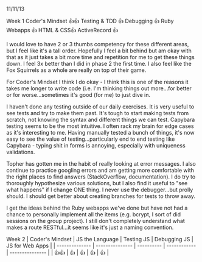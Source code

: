 11/11/13

Week 1
Coder's Mindset :+1::+1:
Testing & TDD :+1:
Debugging :+1:
Ruby Webapps :+1:
HTML & CSS:+1:
ActiveRecord :+1:

I would love to have 2 or 3 thumbs competency for these different areas, but I feel like it's a tall order.  Hopefully I feel a bit behind but am okay with that as it just takes a bit more time and repetition for me to get these things down.  I feel 3x better than I did in phase 2 the first time.  I also feel like the Fox Squirrels as a whole are really on top of their game.  

For Coder's Mindset I think I do okay - I think this is one of the reasons it takes me longer to write code (i.e. I'm thinking things out more...for better or for worse...sometimes it's good (for me) to just dive in.  

I haven't done any testing outside of our daily exercises. It is very useful to see tests and try to make them past. It's tough to start making tests from scratch, not knowing the syntax and different things we can test.  Capybara testing seems to be the most intuitive.  I often rack my brain for edge cases as it's interesting to me. Having manually tested a bunch of things, it's now easy to see the value of testing...particularly end to end testing like Capybara - typing shit in forms is annoying, especially with uniqueness validations.   

Topher has gotten me in the habit of really looking at error messages. I also continue to practice googling errors and am getting more comfortable with the right places to find answers (StackOverflow, documentation). I do try to thoroughly hypothesize various solutions, but I also find it useful to "see what happens" if I change ONE thing. I never use the debugger...but prolly should.  I should get better about creating branches for tests to throw away. 

I get the ideas behind the Ruby webapps we've done but have not had a chance to personally implement all the items (e.g. bcrypt, I sort of did sessions on the group project). I still don't completely understand what makes a route RESTful...it seems like it's just a naming convention.  




Week 2
| Coder's Mindset | JS the Language | Testing JS | Debugging JS | JS for Web Apps |
| -------------- | --------------- | ---------- | ------------ | --------------- |
| :+1::+1:       | :+1:            | :+1:       | :+1:         | :+1:            |

